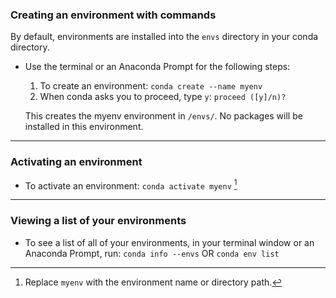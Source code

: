 ### Creating an environment with commands
By default, environments are installed into the `envs` directory in your conda directory.

- Use the terminal or an Anaconda Prompt for the following steps:
  1. To create an environment: `conda create --name myenv`
  2. When conda asks you to proceed, type `y`: `proceed ([y]/n)?`
  
  This creates the myenv environment in `/envs/`. No packages will be installed in this environment.

---

### Activating an environment
* To activate an environment: `conda activate myenv` [^1]
[^1]: Replace `myenv` with the environment name or directory path.

---

### Viewing a list of your environments
* To see a list of all of your environments, in your terminal window or an Anaconda Prompt, run:
`conda info --envs` OR `conda env list`
